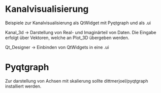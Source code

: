 # Kanalvisualisierung
Beispiele zur Kanalvisualisierung als QtWidget mit Pyqtgraph und als .ui

  Kanal_3d -> Darstellung von Real- und Imaginärteil von Daten. Die Eingabe erfolgt über Vektoren, welche an Plot_3D übergeben werden.

Qt_Designer -> Einbinden von QtWidgets in eine .ui

# Pyqtgraph 
Zur darstellung von Achsen mit skalierung sollte dittmerjoel/pyqtgraph installiert werden.

